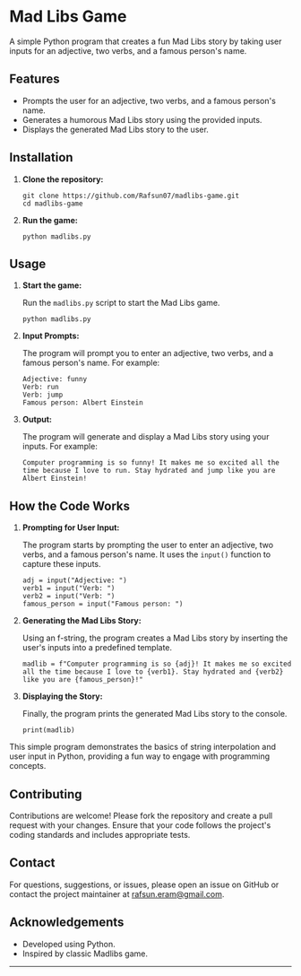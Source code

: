 # Mad Libs Game

A simple Python program that creates a fun Mad Libs story by taking user inputs for an adjective, two verbs, and a famous person's name.

## Features

- Prompts the user for an adjective, two verbs, and a famous person's name.
- Generates a humorous Mad Libs story using the provided inputs.
- Displays the generated Mad Libs story to the user.

## Installation

1. **Clone the repository:**

    ```
    git clone https://github.com/Rafsun07/madlibs-game.git
    cd madlibs-game
    ```

2. **Run the game:**

    ```
    python madlibs.py
    ```

## Usage

1. **Start the game:**

    Run the `madlibs.py` script to start the Mad Libs game.

    ```
    python madlibs.py
    ```

2. **Input Prompts:**

    The program will prompt you to enter an adjective, two verbs, and a famous person's name. For example:

    ```
    Adjective: funny
    Verb: run
    Verb: jump
    Famous person: Albert Einstein
    ```

3. **Output:**

    The program will generate and display a Mad Libs story using your inputs. For example:

    ```
    Computer programming is so funny! It makes me so excited all the time because I love to run. Stay hydrated and jump like you are Albert Einstein!
    ```

## How the Code Works

1. **Prompting for User Input:**

    The program starts by prompting the user to enter an adjective, two verbs, and a famous person's name. It uses the `input()` function to capture these inputs.

    ```
    adj = input("Adjective: ")
    verb1 = input("Verb: ")
    verb2 = input("Verb: ")
    famous_person = input("Famous person: ")
    ```

2. **Generating the Mad Libs Story:**

    Using an f-string, the program creates a Mad Libs story by inserting the user's inputs into a predefined template.

    ```
    madlib = f"Computer programming is so {adj}! It makes me so excited all the time because I love to {verb1}. Stay hydrated and {verb2} like you are {famous_person}!"
    ```

3. **Displaying the Story:**

    Finally, the program prints the generated Mad Libs story to the console.

    ```
    print(madlib)
    ```

This simple program demonstrates the basics of string interpolation and user input in Python, providing a fun way to engage with programming concepts.


## Contributing

Contributions are welcome! Please fork the repository and create a pull request with your changes. Ensure that your code follows the project's coding standards and includes appropriate tests.

## Contact

For questions, suggestions, or issues, please open an issue on GitHub or contact the project maintainer at [rafsun.eram@gmail.com](mailto:rafsun.eram@gmail.com).

## Acknowledgements

- Developed using Python.
- Inspired by classic Madlibs game.

---

